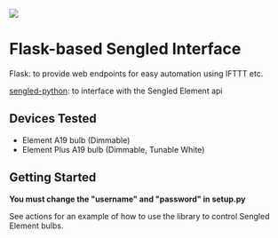 ![](https://lh3.googleusercontent.com/WPIb4nTBzjEhDMZC1NBjdnjixULmED59ishlprCHGziMi4afBRQRPda1RvhRYVcP0EBojxmnPk8uoNo-oPrArPxy-3nobfid0CJfXlAOACEMSVeIa-epRcnZ91KMG-X4iRjmA3vcSizVgccgWHUgboatxEMVjTBisLktPNSPOKX5iRUsrHAODnbrTsigwQopjOzyq5NR230unH9RNPnAvHojN660NPnEs7VwLVZSxebSa5UZi77F_2MS9euv-DKslwo0-acB8KQqzVZBZFp1efv0Re7d6ZlBpsQgZkg2jDa5B4BKmTULzOBL0eQheMt26nkP6hCVqHFWUb4X5guXs_b0sj_wxYQJR9RYXLT03HW7Au7-3Jfv3ornvg4-pEEx5KM4cL_dqaKYNcbJoaTcXiykCBMHOcNAPHDmqLrwdFiJafeHyGsjOUzY1xHfunH1K4uCr8pe-24ga4aohfAWxHUWuqGblO0UddH7iDL7RbrfVa_mQeENCsYR7ELiN0JIxxBV0MzD_LsiUZgP3l4EmZq9EEpIAPkWSrbVPNtleCksFMHCzu4Qpqclq4KmxbPHudv_j73nSnUc5_ZyGtyPFJA0v_egGJff2goKc6B56VMqNhoX3S39O-nGSFX8frwfiRoR02uAz-2NQA0vaxVQHZBp_A=w1667-h912-no)

# Flask-based Sengled Interface
Flask: to provide web endpoints for easy automation using IFTTT etc.

[sengled-python](https://github.com/sroehl/sengled-python): to interface with the Sengled Element api

## Devices Tested
* Element A19 bulb (Dimmable)
* Element Plus A19 bulb (Dimmable, Tunable White)

## Getting Started
**You must change the "username" and "password" in setup.py**

See actions for an example of how to use the library to control Sengled Element bulbs.
